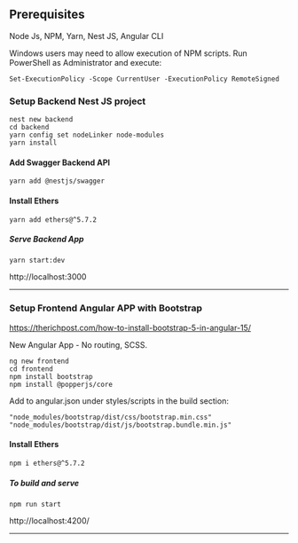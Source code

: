 ## Prerequisites

Node Js, NPM, Yarn, Nest JS, Angular CLI

Windows users may need to allow execution of NPM scripts. Run PowerShell as Administrator and execute:
```
Set-ExecutionPolicy -Scope CurrentUser -ExecutionPolicy RemoteSigned
```

### Setup Backend Nest JS project
```
nest new backend
cd backend
yarn config set nodeLinker node-modules
yarn install
```

#### Add Swagger Backend API
```
yarn add @nestjs/swagger
```

#### Install Ethers
```
yarn add ethers@^5.7.2
```


##### Serve Backend App
```
yarn start:dev
```
http://localhost:3000


---

### Setup Frontend Angular APP with Bootstrap

https://therichpost.com/how-to-install-bootstrap-5-in-angular-15/

New Angular App - No routing, SCSS.
```
ng new frontend
cd frontend
npm install bootstrap
npm install @popperjs/core
```

Add to angular.json under styles/scripts in the build section:
```
"node_modules/bootstrap/dist/css/bootstrap.min.css"
"node_modules/bootstrap/dist/js/bootstrap.bundle.min.js"
```

#### Install Ethers
```
npm i ethers@^5.7.2
```

##### To build and serve
```
npm run start
```
http://localhost:4200/

---
